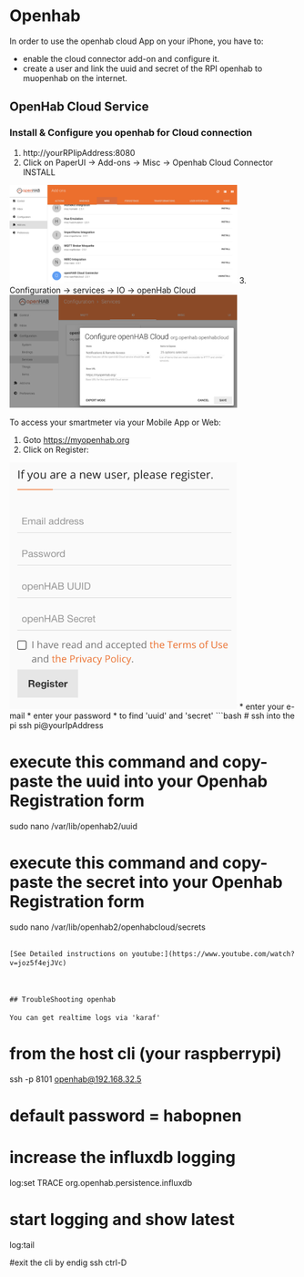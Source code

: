 # Openhab

In order to use the openhab cloud App on your iPhone, you have to:

- enable the cloud connector add-on and configure it.
- create a user and link the uuid and secret of the RPI openhab to muopenhab on the internet.

## OpenHab Cloud Service

### Install & Configure you openhab for Cloud connection

1. http://yourRPIipAddress:8080 
2. Click on PaperUI -> Add-ons -> Misc -> Openhab Cloud Connector INSTALL
<img src="./img/openhabcloudconnector.png" alt="cloud connector" width="400px">
3. Configuration -> services -> IO -> openHab Cloud
<img src="./img/openhabcloudconfig.png" alt="cloud connector" width="400px">


To access your smartmeter via your Mobile App or Web:

1. Goto https://myopenhab.org 
2. Click on Register:
<img src="./img/openhabcloudregister.png" alt="cloud connector" width="400px">
* enter your e-mail
* enter your password
* to find 'uuid' and 'secret'
```bash
# ssh into the pi
ssh pi@yourIpAddress

# execute this command and copy-paste the uuid into your Openhab Registration form
sudo nano /var/lib/openhab2/uuid

# execute this command and copy-paste the secret into your Openhab Registration form
sudo nano /var/lib/openhab2/openhabcloud/secrets
```

[See Detailed instructions on youtube:](https://www.youtube.com/watch?v=joz5f4ejJVc)



## TroubleShooting openhab

You can get realtime logs via 'karaf'

```
# from the host cli (your raspberrypi)
ssh -p 8101 openhab@192.168.32.5
# default password = habopnen

# increase the influxdb logging
log:set TRACE org.openhab.persistence.influxdb

# start logging and show latest
log:tail

#exit the cli by endig ssh
ctrl-D
```